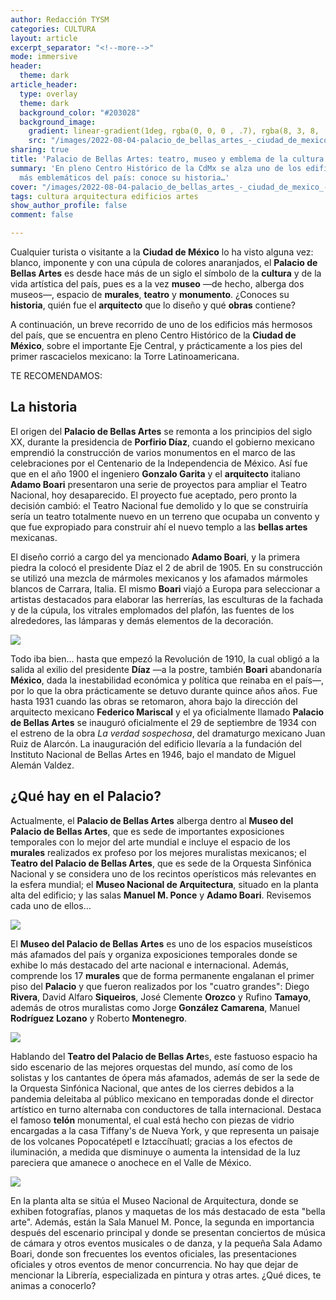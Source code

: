 ```yaml
---
author: Redacción TYSM
categories: CULTURA
layout: article
excerpt_separator: "<!--more-->"
mode: immersive
header:
  theme: dark
article_header:
  type: overlay
  theme: dark
  background_color: "#203028"
  background_image:
    gradient: linear-gradient(1deg, rgba(0, 0, 0 , .7), rgba(8, 3, 8, .9))
    src: "/images/2022-08-04-palacio_de_bellas_artes_-_ciudad_de_mexico_-_nocturna.jpeg"
sharing: true
title: 'Palacio de Bellas Artes: teatro, museo y emblema de la cultura mexicana'
summary: 'En pleno Centro Histórico de la CdMx se alza uno de los edificios artísticos
  más emblemáticos del país: conoce su historia…'
cover: "/images/2022-08-04-palacio_de_bellas_artes_-_ciudad_de_mexico_-_nocturna.jpeg"
tags: cultura arquitectura edificios artes
show_author_profile: false
comment: false

---
```

Cualquier turista o visitante a la **Ciudad de México** lo ha visto alguna vez: blanco, imponente y con una cúpula de colores anaranjados, el **Palacio de Bellas Artes** es desde hace más de un siglo el símbolo de la **cultura** y de la vida artística del país, pues es a la vez **museo** —de hecho, alberga dos museos—, espacio de **murales**, **teatro** y **monumento**. ¿Conoces su **historia**, quién fue el **arquitecto** que lo diseño y qué **obras** contiene?

A continuación, un breve recorrido de uno de los edificios más hermosos del país, que se encuentra en pleno Centro Histórico de la **Ciudad de México**, sobre el importante Eje Central, y prácticamente a los pies del primer rascacielos mexicano: la Torre Latinoamericana.

TE RECOMENDAMOS:

## La historia

El origen del **Palacio de Bellas Artes** se remonta a los principios del siglo XX, durante la presidencia de **Porfirio Díaz**, cuando el gobierno mexicano emprendió la construcción de varios monumentos en el marco de las celebraciones por el Centenario de la Independencia de México. Así fue que en el año 1900 el ingeniero **Gonzalo Garita** y el **arquitecto** italiano **Adamo Boari** presentaron una serie de proyectos para ampliar el Teatro Nacional, hoy desaparecido. El proyecto fue aceptado, pero pronto la decisión cambió: el Teatro Nacional fue demolido y lo que se construiría sería un teatro totalmente nuevo en un terreno que ocupaba un convento y que fue expropiado para construir ahí el nuevo templo a las **bellas artes** mexicanas.

El diseño corrió a cargo del ya mencionado **Adamo Boari**, y la primera piedra la colocó el presidente Díaz el 2 de abril de 1905. En su construcción se utilizó una mezcla de mármoles mexicanos y los afamados mármoles blancos de Carrara, Italia. El mismo **Boari** viajó a Europa para seleccionar a artistas destacados para elaborar las herrerías, las esculturas de la fachada y de la cúpula, los vitrales emplomados del plafón, las fuentes de los alrededores, las lámparas y demás elementos de la decoración.

![](https://upload.wikimedia.org/wikipedia/commons/thumb/8/8f/Mexico_-_Mexico_City_-_new_opera_house_under_constr.%3B_full_view%2C_from_across_busy_square_LCCN2007677277.jpg/1024px-Mexico_-_Mexico_City_-_new_opera_house_under_constr.%3B_full_view%2C_from_across_busy_square_LCCN2007677277.jpg)

Todo iba bien… hasta que empezó la Revolución de 1910, la cual obligó a la salida al exilio del presidente **Díaz** —a la postre, también **Boari** abandonaría **México**, dada la inestabilidad económica y política que reinaba en el país—, por lo que la obra prácticamente se detuvo durante quince años años. Fue hasta 1931 cuando las obras se retomaron, ahora bajo la dirección del arquitecto mexicano **Federico Mariscal** y el ya oficialmente llamado **Palacio de Bellas Artes** se inauguró oficialmente el 29 de septiembre de 1934 con el estreno de la obra _La verdad sospechosa_, del dramaturgo mexicano Juan Ruiz de Alarcón. La inauguración del edificio llevaría a la fundación del Instituto Nacional de Bellas Artes en 1946, bajo el mandato de Miguel Alemán Valdez.

## ¿Qué hay en el Palacio?

Actualmente, el **Palacio de Bellas Artes** alberga dentro al **Museo del Palacio de Bellas Artes**, que es sede de importantes exposiciones temporales con lo mejor del arte mundial e incluye el espacio de los **murales** realizados ex profeso por los mejores muralistas mexicanos; el **Teatro del Palacio de Bellas Artes**, que es sede de la Orquesta Sinfónica Nacional y se considera uno de los recintos operísticos más relevantes en la esfera mundial; el **Museo Nacional de Arquitectura**, situado en la planta alta del edificio; y las salas **Manuel M. Ponce** y **Adamo Boari**. Revisemos cada uno de ellos…

![](https://upload.wikimedia.org/wikipedia/commons/thumb/c/c5/Palacio_de_Bellas_Artes_00_%282%29.JPG/1024px-Palacio_de_Bellas_Artes_00_%282%29.JPG)

El **Museo del Palacio de Bellas Artes** es uno de los espacios museísticos más afamados del país y organiza exposiciones temporales donde se exhibe lo más destacado del arte nacional e internacional. Además, comprende los 17 **murales** que de forma permanente engalanan el primer piso del **Palacio** y que fueron realizados por los "cuatro grandes": Diego **Rivera**, David Alfaro **Siqueiros**, José Clemente **Orozco** y Rufino **Tamayo**, además de otros muralistas como Jorge **González Camarena**, Manuel **Rodríguez Lozano** y Roberto **Montenegro**.

![](https://upload.wikimedia.org/wikipedia/commons/thumb/9/94/Palacio_de_Bellas_Artes_-_Mural_Katharsis_Orozco_2.jpg/1024px-Palacio_de_Bellas_Artes_-_Mural_Katharsis_Orozco_2.jpg)

Hablando del **Teatro del Palacio de Bellas Arte**s, este fastuoso espacio ha sido escenario de las mejores orquestas del mundo, así como de los solistas y los cantantes de ópera más afamados, además de ser la sede de la Orquesta Sinfónica Nacional, que antes de los cierres debidos a la pandemia deleitaba al público mexicano en temporadas donde el director artístico en turno alternaba con conductores de talla internacional. Destaca el famoso **telón** monumental, el cual está hecho con piezas de vidrio encargadas a la casa Tiffany's de Nueva York, y que representa un paisaje de los volcanes Popocatépetl e Iztaccíhuatl; gracias a los efectos de iluminación, a medida que disminuye o aumenta la intensidad de la luz pareciera que amanece o anochece en el Valle de México.

![](https://upload.wikimedia.org/wikipedia/commons/thumb/4/40/Tel%C3%B3n_de_Cristal-Palacio_de_Bellas_Artes.jpg/1024px-Tel%C3%B3n_de_Cristal-Palacio_de_Bellas_Artes.jpg)

En la planta alta se sitúa el Museo Nacional de Arquitectura, donde se exhiben fotografías, planos y maquetas de los más destacado de esta "bella arte". Además, están la Sala Manuel M. Ponce, la segunda en importancia después del escenario principal y donde se presentan conciertos de música de cámara y otros eventos musicales o de danza, y la pequeña Sala Adamo Boari, donde son frecuentes los eventos oficiales, las presentaciones oficiales y otros eventos de menor concurrencia. No hay que dejar de mencionar la Librería, especializada en pintura y otras artes. ¿Qué dices, te animas a conocerlo?